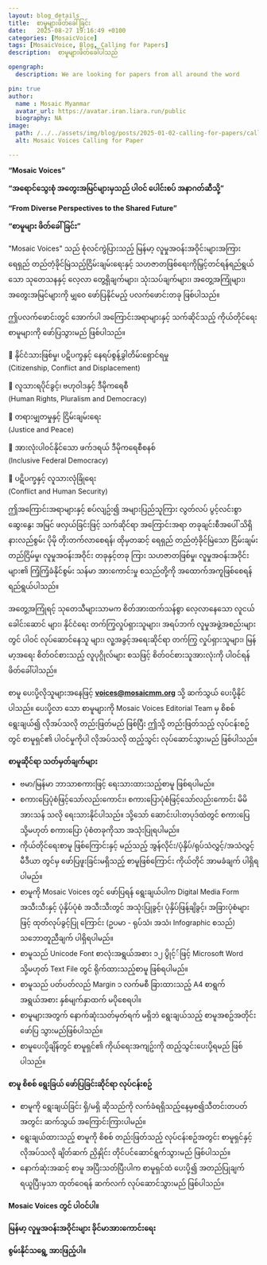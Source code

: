 ```yaml
---
layout: blog_details
title:  စာမူများဖိတ်ခေါ်ခြင်း  
date:   2025-08-27 19:16:49 +0100
categories: [MosaicVoice]
tags: [MosaicVoice, Blog, Calling for Papers]
description:  စာမူများဖိတ်ခေါ်ပါသည်

opengraph:
  description: We are looking for papers from all around the word 

pin: true
author:
  name : Mosaic Myanmar
  avatar_url: https://avatar.iran.liara.run/public
  biography: NA
image:
  path: /../../assets/img/blog/posts/2025-01-02-calling-for-papers/callforpaper_post.jpeg
  alt: Mosaic Voices Calling for Paper 

---
```


**“Mosaic Voices”**

**“အရောင်သွေးစုံ အတွေးအမြင်များမှသည် ပါဝင် ပေါင်းစပ် အနာဂတ်ဆီသို့”**

**“From Diverse Perspectives to the Shared Future”**

**“စာမူများ ဖိတ်ခေါ်ခြင်း”**

"Mosaic Voices" သည် စုံလင်ကွဲပြားသည့် မြန်မာ့ လူမှုအဝန်းအဝိုင်းများအကြား ရေရှည် တည်တံ့ခိုင်မြဲသည့်ငြိမ်းချမ်းရေးနှင့် သဟဇာတဖြစ်ရေးကိုမြှင့်တင်ရန်ရည်ရွယ်သော သုတေသနနှင့် လေ့လာ တွေ့ရှိချက်များ၊ သုံးသပ်ချက်များ၊ အတွေ့အကြုံများ၊ အတွေးအမြင်များကို မျှဝေ ဖော်ပြနိုင်မည့် ပလက်ဖောင်းတခု ဖြစ်ပါသည်။

ဤပလက်ဖောင်းတွင် အောက်ပါ အကြောင်းအရာများနှင့် သက်ဆိုင်သည့် ကိုယ်တိုင်ရေး စာမူများကို ဖော်ပြသွားမည် ဖြစ်ပါသည်။

🔹 နိုင်ငံသားဖြစ်မှု၊ ပဋိပက္ခနှင့် နေရပ်စွန့်ခွါတိမ်းရှောင်ရမှု  
(Citizenship, Conflict and Displacement)

🔹 လူသားရပိုင်ခွင့်၊ ဗဟုဝါဒနှင့် ဒီမိုကရေစီ  
(Human Rights, Pluralism and Democracy)

🔹 တရားမျှတမှုနှင့် ငြိမ်းချမ်းရေး  
(Justice and Peace)

🔹 အားလုံးပါဝင်နိုင်သော ဖက်ဒရယ် ဒီမိုကရေစီစနစ်  
(Inclusive Federal Democracy)

🔹 ပဋိပက္ခနှင့် လူသားလုံခြုံရေး  
(Conflict and Human Security)

ဤအကြောင်းအရာများနှင့် စပ်လျဥ်း၍ အများပြည်သူကြား လွတ်လပ် ပွင့်လင်းစွာ ဆွေးနွေး အမြင် ဖလှယ်ခြင်းဖြင့် သက်ဆိုင်ရာ အကြောင်းအရာ တခုချင်းစီအပေါ် သိရှိ နားလည်စွမ်း ပိုမို တိုးတက်လာစေရန်၊ ထိုမှတဆင့် ရေရှည် တည်တံ့ခိုင်မြဲသော ငြိမ်းချမ်းတည်ငြိမ်မှု၊ လူမှုအဝန်းအဝိုင်း တခုနှင့်တခု ကြား သဟဇာတဖြစ်မှု၊ လူမှုအဝန်းအဝိုင်းများ၏ ကြံ့ကြံ့ခံနိုင်စွမ်း သန်မာ အားကောင်းမှု စသည်တို့ကို အထောက်အကူဖြစ်စေရန် ရည်ရွယ်ပါသည်။

အတွေ့အကြုံရင့် သုတေသီများသာမက စိတ်အားထက်သန်စွာ လေ့လာနေသော လူငယ်ခေါင်းဆောင် များ၊ နိုင်ငံရေး တက်ကြွလှုပ်ရှားသူများ၊ အရပ်ဘက် လူမှုအဖွဲ့အစည်းများတွင် ပါဝင် လုပ်ဆောင်နေသူ များ၊ လူ့အခွင့်အရေးဆိုင်ရာ တက်ကြွ လှုပ်ရှားသူများ၊ မြန်မာ့အရေး စိတ်ဝင်စားသည့် လူပုဂ္ဂိုလ်များ စသဖြင့် စိတ်ဝင်စားသူအားလုံးကို ပါဝင်ရန် ဖိတ်ခေါ်ပါသည်။

စာမူ ပေးပို့လိုသူများအနေဖြင့် **<voices@mosaicmm.org>** သို့ ဆက်သွယ် ပေးပို့နိုင်ပါသည်။ ပေးပို့လာ သော စာမူများကို Mosaic Voices Editorial Team မှ စိစစ် ရွေးချယ်၍ လိုအပ်သလို တည်းဖြတ်မည် ဖြစ်ပြီး ဤသို့ တည်းဖြတ်သည့် လုပ်ငန်းစဥ်တွင် စာမူရှင်၏ ပါဝင်မှုကိုပါ လိုအပ်သလို ထည့်သွင်း လုပ်ဆောင်သွားမည် ဖြစ်ပါသည်။

**စာမူဆိုင်ရာ သတ်မှတ်ချက်များ**

- ဗမာ/မြန်မာ ဘာသာစကားဖြင့် ရေးသားထားသည့်စာမူ ဖြစ်ရပါမည်။
- စကားပြေပုံစံဖြင့်သော်လည်းကောင်း၊ စကားပြောပုံစံဖြင့်သော်လည်းကောင်း မိမိအားသန် သလို ရေးသားနိုင်ပါသည်။ သို့သော် ဆောင်းပါးတပုဒ်ထဲတွင် စကားပြေ သို့မဟုတ် စကားပြော ပုံစံတခုကိုသာ အသုံးပြုရပါမည်။
- ကိုယ်တိုင်ရေးစာမူ ဖြစ်ကြောင်းနှင့် မည်သည့် အွန်လိုင်း/ပုံနှိပ်/ရုပ်သံလွှင့်/အသံလွှင့် မီဒီယာ တွင်မှ ဖော်ပြဖူးခြင်းမရှိသည့် စာမူဖြစ်ကြောင်း ကိုယ်တိုင် အာမခံချက် ပါရှိရပါမည်။
- စာမူကို Mosaic Voices တွင် ဖော်ပြရန် ရွေးချယ်ပါက Digital Media Form အသီးသီးနှင့် ပုံနှိပ်ပုံစံ အသီးသီးတွင် အသုံးပြုခွင့်၊ ပုံနှိပ်ဖြန့်ချိခွင့်၊ အခြားပုံစံများဖြင့် ထုတ်လုပ်ခွင့်ပြု ကြောင်း (ဥပမာ - ရုပ်သံ၊ အသံ၊ Infographic စသည်) သဘောတူညီချက် ပါရှိရပါမည်။
- စာမူသည် Unicode Font စာလုံးအရွယ်အစား ၁၂ ပွိုင့််ဖြင့် Microsoft Word သို့မဟုတ် Text File တွင် ရိုက်ထားသည့်စာမူ ဖြစ်ရပါမည်။
- စာမူသည် ပတ်ပတ်လည် Margin ၁ လက်မစီ ခြားထားသည့် A4 စာရွက် အရွယ်အစား နှစ်မျက်နှာထက် မပိုစေရပါ။
- စာမူများအတွက် နောက်ဆုံးသတ်မှတ်ရက် မရှိဘဲ ရွေးချယ်သည့် စာမူအစဥ်အတိုင်း ဖော်ပြ သွားမည်ဖြစ်ပါသည်။
- စာမူပေးပို့ချိန်တွင် စာမူရှင်၏ ကိုယ်ရေးအကျဥ်းကို ထည့်သွင်းပေးပို့ရမည် ဖြစ်ပါသည်။

**စာမူ စိစစ် ရွေးခြယ် ဖော်ပြခြင်းဆိုင်ရာ လုပ်ငန်းစဥ်**

- စာမူကို ရွေးချယ်ခြင်း ရှိ/မရှိ ဆိုသည်ကို လက်ခံရရှိသည့်နေ့မှစ၍သီတင်းတပတ်အတွင်း ဆက်သွယ် အကြောင်းကြားပါမည်။
- ရွေးချယ်ထားသည့် စာမူကို စိစစ် တည်းဖြတ်သည့် လုပ်ငန်းစဥ်အတွင်း စာမူရှင်နှင့် လိုအပ်သလို ချိတ်ဆက် ညှိနှိုင်း တိုင်ပင်ဆောင်ရွက်သွားမည် ဖြစ်ပါသည်။
- နောက်ဆုံးအဆင့် စာမူ အပြီးသတ်ပြီးပါက စာမူရှင်ထံ ပေးပို့၍ အတည်ပြုချက် ရယူပြီးမှသာ ထုတ်ဝေရန် ဆက်လက် လုပ်ဆောင်သွားမည် ဖြစ်ပါသည်။

**Mosaic Voices တွင် ပါဝင်ပါ။**

**မြန်မာ့ လူမှုအဝန်းအဝိုင်းများ ခိုင်မာအားကောင်းရေး**

**စွမ်းနိုင်သရွေ့ အားဖြည့်ပါ။**